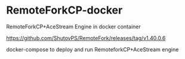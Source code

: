 # RemoteForkCP-docker
RemoteForkCP+AceStream Engine in docker container

https://github.com/ShutovPS/RemoteFork/releases/tag/v1.40.0.6

docker-compose to deploy and run RemoteforkCP+AceStream engine
